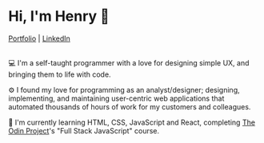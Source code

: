 # Hi, I'm Henry 👋
[Portfolio](henrylin.io) | [LinkedIn](https://www.linkedin.com/in/henrylin03/)

‍<br/>
💻 I'm a self-taught programmer with a love for designing simple UX, and bringing them to life with code. 

⚙️ I found my love for programming as an analyst/designer; designing, implementing, and maintaining user-centric web applications that automated thousands of hours of work for my customers and colleagues.

📖 I'm currently learning HTML, CSS, JavaScript and React, completing [The Odin Project](https://www.theodinproject.com/)'s "Full Stack JavaScript" course.
